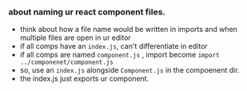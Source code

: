 ### about naming ur react component files. 
- think about how a file name would be written in imports and when multiple files are open in ur editor
- if all comps have an `index.js`, can't differentiate in editor
- if all comps are named `component.js` , import become `import ../componenet/component.js`
- so, use an `index.js` alongside `Component.js` in the compoenent dir.
- the index.js just exports ur component.
